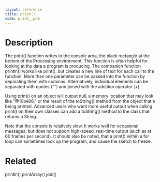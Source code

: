 ```yaml
---
layout: reference
title: print()
code: print_.pde
---
```


# Description

The print() function writes to the console area, the black rectangle at the bottom of the Processing environment. This function is often helpful for looking at the data a program is producing. The companion function println() works like print(), but creates a new line of text for each call to the function. More than one parameter can be passed into the function by separating them with commas. Alternatively, individual elements can be separated with quotes ("") and joined with the addition operator (+).

Using print() on an object will output null, a memory location that may look like "@10be08," or the result of the toString() method from the object that's being printed. Advanced users who want more useful output when calling print() on their own classes can add a toString() method to the class that returns a String.

Note that the console is relatively slow. It works well for occasional messages, but does not support high-speed, real-time output (such as at 60 frames per second). It should also be noted, that a print() within a for loop can sometimes lock up the program, and cause the sketch to freeze.

# Related

println()
printArray()
join()
